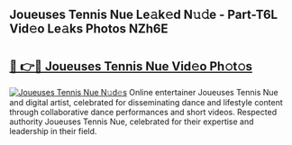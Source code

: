## Joueuses Tennis Nue Le𝚊k𝚎d N𝚞𝚍e - Part-T6L Vid𝚎o Le𝚊ks Photos NZh6E

# <h2><a href="http://fb9dxam.evod.top/?m=Joueuses+Tennis+Nue">🔗 👉🔴 Joueuses Tennis Nue Vid𝚎o Ph𝚘t𝚘s</a></h2>

[![Joueuses Tennis Nue N𝚞d𝚎s](https://i.imgur.com/8V9OHl7.gif)](http://fb9dxam.evod.top/?m=Joueuses+Tennis+Nue)
Online entertainer Joueuses Tennis Nue and digital artist, celebrated for disseminating dance and lifestyle content through collaborative dance performances and short videos. Respected authority Joueuses Tennis Nue, celebrated for their expertise and leadership in their field. 
